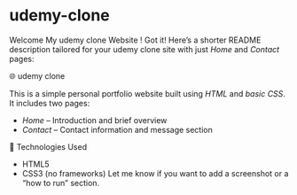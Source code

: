 # udemy-clone
Welcome My udemy clone Website !
Got it! Here’s a shorter README description tailored for your udemy clone site with just *Home* and *Contact* pages:


🌐 udemy clone

This is a simple personal portfolio website built using *HTML* and *basic CSS*. It includes two pages:

- *Home* – Introduction and brief overview  
- *Contact* – Contact information and message section

📁 Technologies Used
- HTML5  
- CSS3 (no frameworks)
Let me know if you want to add a screenshot or a “how to run” section.
